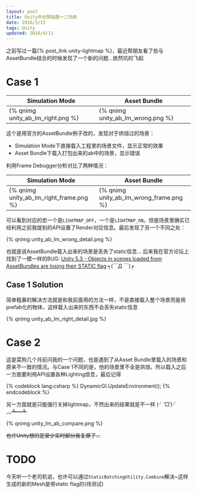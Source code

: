 ```yaml
---
layout: post
title: Unity中光照贴图一二坑续
date: 2016/3/15
tags: Unity
updated: 2016/4/11
---
```


之前写过一篇{% post_link unity-lightmap %}，最近帮朋友看了些与AssetBundle结合的时候发现了一个新的问题...依然坑的飞起

<!--more-->

# Case 1

| Simulation Mode | Asset Bundle |
|--------------------------------------------------------------------------|----------------------------------------------------------------------------|
| {% qnimg unity_ab_lm_right.png %} | {% qnimg unity_ab_lm_wrong.png %} |

这个是用官方的AssetBundle例子改的，发现对于烘焙过的场景：

- Simulation Mode下直接载入工程里的场景文件，显示正常的效果
- Asset Bundle下载入打包出来的ab中的场景，显示错误

利用Frame Debugger分析对比了两种情况：

| Simulation Mode | Asset Bundle |
|--------------------------------------------------------------------------|----------------------------------------------------------------------------|
| {% qnimg unity_ab_lm_right_frame.png %} | {% qnimg unity_ab_lm_wrong_frame.png %} |

可以看到对应的宏一个是`LIGHTMAP_OFF`，一个是`LIGHTMAP_ON`。但是场景里确实已经利用之前我提到的API设置了Render对应信息。最后发现了另一个不同之处：

{% qnimg unity_ab_lm_wrong_detail.png %}

也就是说AssetBundle载入出来的场景是丢失了static信息... 后来我在官方论坛上找到了一模一样的BUG: [Unity 5.3 - Objects in scenes loaded from AssetBundles are losing their STATIC flag](http://forum.unity3d.com/threads/unity-5-3-objects-in-scenes-loaded-from-assetbundles-are-losing-their-static-flag.377771/) ┑(￣Д ￣)┍

## Case 1 Solution

简单粗暴的解决方法就是和我前面用的方法一样，不是直接载入整个场景而是用prefab化的物体，这样载入出来的东西不会丢失static信息

{% qnimg unity_ab_lm_right_detail.jpg %}

# Case 2

这是菜狗几个月前问我的一个问题，也是遇到了从Asset Bundle里载入的场景和原来不一致的情况。与Case 1不同的是，他的场景里不全是烘焙，所以载入之后一方面要利用API设置各种Lighting信息，最后记得

{% codeblock lang:csharp %}
DynamicGI.UpdateEnvironment();
{% endcodeblock %}

另一方面就是只能强行关掉lightmap，不然出来的结果就是不一样 (╯‵□′)╯︵┻━┻

{% qnimg unity_lm_ab_compare.png %}

<del>也许Unity想的是至少实时部分我复原了...</del>

# TODO

今天听一个老司机说，也许可以通过`StaticBatchingUtility.Combine`解决~这样生成的新的Mesh是带static flag的(待测试)